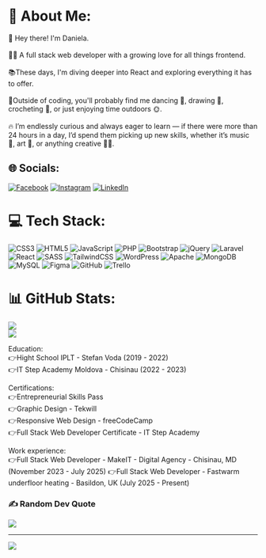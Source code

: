 # 💫 About Me:
👋 Hey there! I'm Daniela.<br><br>👩‍💻 A full stack web developer with a growing love for all things frontend. <br><br>📚These days, I'm diving deeper into React and exploring everything it has to offer.<br><br>🏓Outside of coding, you'll probably find me dancing 💃, drawing 🎨, crocheting 🧶, or just enjoying time outdoors 🌞. <br><br>🔥 I’m endlessly curious and always eager to learn — if there were more than 24 hours in a day, I’d spend them picking up new skills, whether it’s music 🎹, art 🎨, or anything creative 👩‍🎨.


## 🌐 Socials:
[![Facebook](https://img.shields.io/badge/Facebook-%231877F2.svg?logo=Facebook&logoColor=white)](https://facebook.com/https://www.facebook.com/dana.ciubari) [![Instagram](https://img.shields.io/badge/Instagram-%23E4405F.svg?logo=Instagram&logoColor=white)](https://instagram.com/https://www.instagram.com/daniellaciubari/) [![LinkedIn](https://img.shields.io/badge/LinkedIn-%230077B5.svg?logo=linkedin&logoColor=white)](https://linkedin.com/in/https://www.linkedin.com/in/daniela-ciubari-615236257/) 

# 💻 Tech Stack:
![CSS3](https://img.shields.io/badge/css3-%231572B6.svg?style=for-the-badge&logo=css3&logoColor=white) ![HTML5](https://img.shields.io/badge/html5-%23E34F26.svg?style=for-the-badge&logo=html5&logoColor=white) ![JavaScript](https://img.shields.io/badge/javascript-%23323330.svg?style=for-the-badge&logo=javascript&logoColor=%23F7DF1E) ![PHP](https://img.shields.io/badge/php-%23777BB4.svg?style=for-the-badge&logo=php&logoColor=white) ![Bootstrap](https://img.shields.io/badge/bootstrap-%238511FA.svg?style=for-the-badge&logo=bootstrap&logoColor=white) ![jQuery](https://img.shields.io/badge/jquery-%230769AD.svg?style=for-the-badge&logo=jquery&logoColor=white) ![Laravel](https://img.shields.io/badge/laravel-%23FF2D20.svg?style=for-the-badge&logo=laravel&logoColor=white) ![React](https://img.shields.io/badge/react-%2320232a.svg?style=for-the-badge&logo=react&logoColor=%2361DAFB) ![SASS](https://img.shields.io/badge/SASS-hotpink.svg?style=for-the-badge&logo=SASS&logoColor=white) ![TailwindCSS](https://img.shields.io/badge/tailwindcss-%2338B2AC.svg?style=for-the-badge&logo=tailwind-css&logoColor=white) ![WordPress](https://img.shields.io/badge/WordPress-%23117AC9.svg?style=for-the-badge&logo=WordPress&logoColor=white) ![Apache](https://img.shields.io/badge/apache-%23D42029.svg?style=for-the-badge&logo=apache&logoColor=white) ![MongoDB](https://img.shields.io/badge/MongoDB-%234ea94b.svg?style=for-the-badge&logo=mongodb&logoColor=white) ![MySQL](https://img.shields.io/badge/mysql-4479A1.svg?style=for-the-badge&logo=mysql&logoColor=white) ![Figma](https://img.shields.io/badge/figma-%23F24E1E.svg?style=for-the-badge&logo=figma&logoColor=white) ![GitHub](https://img.shields.io/badge/github-%23121011.svg?style=for-the-badge&logo=github&logoColor=white) ![Trello](https://img.shields.io/badge/Trello-%23026AA7.svg?style=for-the-badge&logo=Trello&logoColor=white)
# 📊 GitHub Stats:
![](https://nirzak-streak-stats.vercel.app/?user=DannaDean&theme=dark&hide_border=false)<br/>
![](https://github-readme-stats.vercel.app/api/top-langs/?username=DannaDean&theme=dark&hide_border=false&include_all_commits=false&count_private=false&layout=compact)

Education: <br />
👉Hight School IPLT - Stefan Voda (2019 - 2022) <br />
👉IT Step Academy Moldova - Chisinau (2022 - 2023) <br />

Certifications:<br />
👉Entrepreneurial Skills Pass <br />
👉Graphic Design - Tekwill <br />
👉Responsive Web Design - freeCodeCamp <br />
👉Full Stack Web Developer Certificate - IT Step Academy<br />

Work experience: <br />
👉Full Stack Web Developer - MakeIT - Digital Agency - Chisinau, MD (November 2023 - July 2025)
👉Full Stack Web Developer - Fastwarm underfloor heating - Basildon, UK (July 2025 - Present)

### ✍️ Random Dev Quote
![](https://quotes-github-readme.vercel.app/api?type=horizontal&theme=radical)

---
[![](https://visitcount.itsvg.in/api?id=DannaDean&icon=0&color=8)](https://visitcount.itsvg.in)

<!-- Proudly created with GPRM ( https://gprm.itsvg.in ) -->
